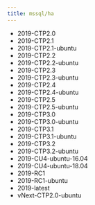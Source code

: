 ```yaml
---
title: mssql/ha
---
```

- 2019-CTP2.0
- 2019-CTP2.1
- 2019-CTP2.1-ubuntu
- 2019-CTP2.2
- 2019-CTP2.2-ubuntu
- 2019-CTP2.3
- 2019-CTP2.3-ubuntu
- 2019-CTP2.4
- 2019-CTP2.4-ubuntu
- 2019-CTP2.5
- 2019-CTP2.5-ubuntu
- 2019-CTP3.0
- 2019-CTP3.0-ubuntu
- 2019-CTP3.1
- 2019-CTP3.1-ubuntu
- 2019-CTP3.2
- 2019-CTP3.2-ubuntu
- 2019-CU4-ubuntu-16.04
- 2019-CU4-ubuntu-18.04
- 2019-RC1
- 2019-RC1-ubuntu
- 2019-latest
- vNext-CTP2.0-ubuntu
